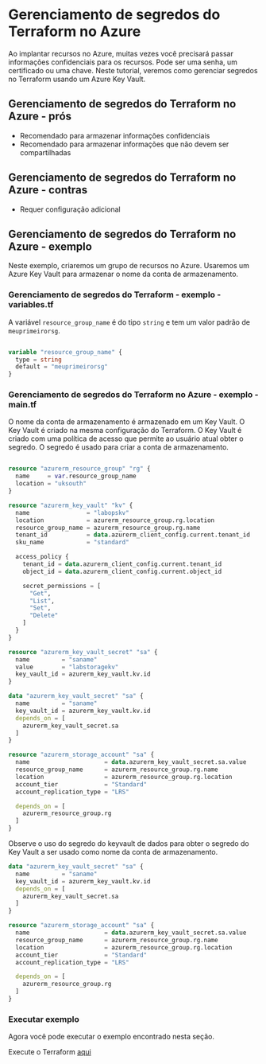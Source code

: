 # Gerenciamento de segredos do Terraform no Azure

Ao implantar recursos no Azure, muitas vezes você precisará passar informações confidenciais para os recursos. Pode ser uma senha, um certificado ou uma chave. Neste tutorial, veremos como gerenciar segredos no Terraform usando um Azure Key Vault.

## Gerenciamento de segredos do Terraform no Azure - prós

- Recomendado para armazenar informações confidenciais
- Recomendado para armazenar informações que não devem ser compartilhadas

## Gerenciamento de segredos do Terraform no Azure - contras

- Requer configuração adicional

## Gerenciamento de segredos do Terraform no Azure - exemplo

Neste exemplo, criaremos um grupo de recursos no Azure. Usaremos um Azure Key Vault para armazenar o nome da conta de armazenamento.

### Gerenciamento de segredos do Terraform - exemplo - variables.tf

A variável `resource_group_name` é do tipo `string` e tem um valor padrão de `meuprimeirorsg`.

```terraform

variable "resource_group_name" {
  type = string
  default = "meuprimeirorsg"
}

```

### Gerenciamento de segredos do Terraform no Azure - exemplo - main.tf

O nome da conta de armazenamento é armazenado em um Key Vault. O Key Vault é criado na mesma configuração do Terraform. O Key Vault é criado com uma política de acesso que permite ao usuário atual obter o segredo. O segredo é usado para criar a conta de armazenamento.

```terraform

resource "azurerm_resource_group" "rg" {
  name     = var.resource_group_name
  location = "uksouth"
}

resource "azurerm_key_vault" "kv" {
  name                = "labopskv"
  location            = azurerm_resource_group.rg.location
  resource_group_name = azurerm_resource_group.rg.name
  tenant_id           = data.azurerm_client_config.current.tenant_id
  sku_name            = "standard"

  access_policy {
    tenant_id = data.azurerm_client_config.current.tenant_id
    object_id = data.azurerm_client_config.current.object_id

    secret_permissions = [
      "Get",
      "List",
      "Set",
      "Delete"
    ]
  }
}

resource "azurerm_key_vault_secret" "sa" {
  name         = "saname"
  value        = "labstoragekv"
  key_vault_id = azurerm_key_vault.kv.id
}

data "azurerm_key_vault_secret" "sa" {
  name         = "saname"
  key_vault_id = azurerm_key_vault.kv.id
  depends_on = [
    azurerm_key_vault_secret.sa
  ]
}

resource "azurerm_storage_account" "sa" {
  name                     = data.azurerm_key_vault_secret.sa.value
  resource_group_name      = azurerm_resource_group.rg.name
  location                 = azurerm_resource_group.rg.location
  account_tier             = "Standard"
  account_replication_type = "LRS"

  depends_on = [
    azurerm_resource_group.rg
  ]
}

```

Observe o uso do segredo do keyvault de dados para obter o segredo do Key Vault a ser usado como nome da conta de armazenamento.

```terraform
data "azurerm_key_vault_secret" "sa" {
  name         = "saname"
  key_vault_id = azurerm_key_vault.kv.id
  depends_on = [
    azurerm_key_vault_secret.sa
  ]
}

resource "azurerm_storage_account" "sa" {
  name                     = data.azurerm_key_vault_secret.sa.value
  resource_group_name      = azurerm_resource_group.rg.name
  location                 = azurerm_resource_group.rg.location
  account_tier             = "Standard"
  account_replication_type = "LRS"

  depends_on = [
    azurerm_resource_group.rg
  ]
}

```

### Executar exemplo

Agora você pode executar o exemplo encontrado nesta seção.

Execute o Terraform [aqui](https://github.com/thiago88sp/terraform-treinamento/tree/master/5-secret-management-azure/terraform)